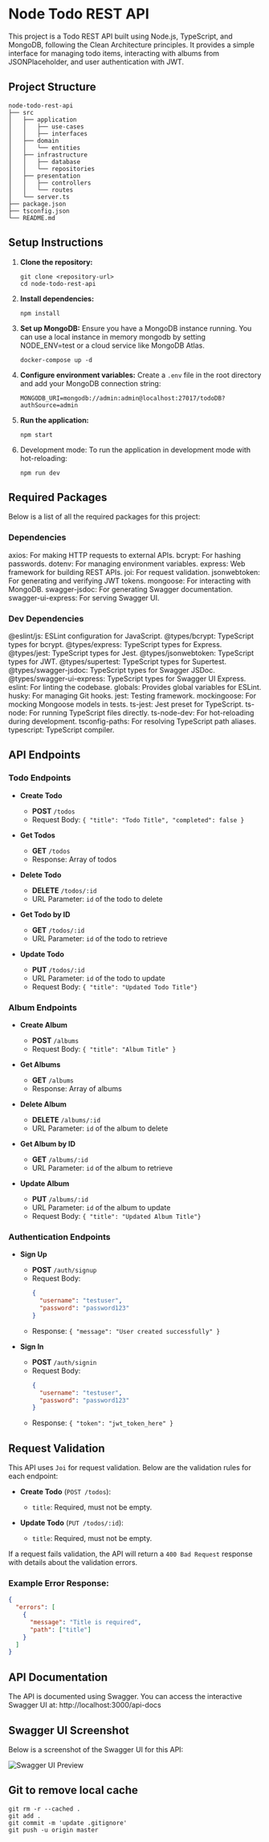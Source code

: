 # Node Todo REST API

This project is a Todo REST API built using Node.js, TypeScript, and MongoDB, following the Clean Architecture principles. It provides a simple interface for managing todo items, interacting with albums from JSONPlaceholder, and user authentication with JWT.

## Project Structure

```
node-todo-rest-api
├── src
│   ├── application
│   │   ├── use-cases
│   │   ├── interfaces
│   ├── domain
│   │   └── entities
│   ├── infrastructure
│   │   ├── database
│   │   └── repositories
│   ├── presentation
│   │   ├── controllers
│   │   └── routes
│   └── server.ts
├── package.json
├── tsconfig.json
└── README.md
```

## Setup Instructions

1. **Clone the repository:**
   ```
   git clone <repository-url>
   cd node-todo-rest-api
   ```

2. **Install dependencies:**
   ```
   npm install
   ```

3. **Set up MongoDB:**
   Ensure you have a MongoDB instance running. You can use a local instance in memory mongodb by setting NODE_ENV=test or a cloud service like MongoDB Atlas.
   ```
   docker-compose up -d
   ```

4. **Configure environment variables:**
   Create a `.env` file in the root directory and add your MongoDB connection string:
   ```
   MONGODB_URI=mongodb://admin:admin@localhost:27017/todoDB?authSource=admin
   ```

5. **Run the application:**
   ```
   npm start
   ```
6. Development mode: To run the application in development mode with hot-reloading:
   ```
   npm run dev
   ```
## Required Packages
Below is a list of all the required packages for this project:

### Dependencies
axios: For making HTTP requests to external APIs.
bcrypt: For hashing passwords.
dotenv: For managing environment variables.
express: Web framework for building REST APIs.
joi: For request validation.
jsonwebtoken: For generating and verifying JWT tokens.
mongoose: For interacting with MongoDB.
swagger-jsdoc: For generating Swagger documentation.
swagger-ui-express: For serving Swagger UI.

### Dev Dependencies
@eslint/js: ESLint configuration for JavaScript.
@types/bcrypt: TypeScript types for bcrypt.
@types/express: TypeScript types for Express.
@types/jest: TypeScript types for Jest.
@types/jsonwebtoken: TypeScript types for JWT.
@types/supertest: TypeScript types for Supertest.
@types/swagger-jsdoc: TypeScript types for Swagger JSDoc.
@types/swagger-ui-express: TypeScript types for Swagger UI Express.
eslint: For linting the codebase.
globals: Provides global variables for ESLint.
husky: For managing Git hooks.
jest: Testing framework.
mockingoose: For mocking Mongoose models in tests.
ts-jest: Jest preset for TypeScript.
ts-node: For running TypeScript files directly.
ts-node-dev: For hot-reloading during development.
tsconfig-paths: For resolving TypeScript path aliases.
typescript: TypeScript compiler.

## API Endpoints

### Todo Endpoints

- **Create Todo**
  - **POST** `/todos`
  - Request Body: `{ "title": "Todo Title", "completed": false }`

- **Get Todos**
  - **GET** `/todos`
  - Response: Array of todos

- **Delete Todo**
  - **DELETE** `/todos/:id`
  - URL Parameter: `id` of the todo to delete

- **Get Todo by ID**
  - **GET** `/todos/:id`
  - URL Parameter: `id` of the todo to retrieve
  
- **Update Todo**
  - **PUT** `/todos/:id`
  - URL Parameter: `id` of the todo to update
  - Request Body: `{ "title": "Updated Todo Title"}`

### Album Endpoints

- **Create Album**
  - **POST** `/albums`
  - Request Body: `{ "title": "Album Title" }`

- **Get Albums**
  - **GET** `/albums`
  - Response: Array of albums

- **Delete Album**
  - **DELETE** `/albums/:id`
  - URL Parameter: `id` of the album to delete

- **Get Album by ID**
  - **GET** `/albums/:id`
  - URL Parameter: `id` of the album to retrieve

- **Update Album**
  - **PUT** `/albums/:id`
  - URL Parameter: `id` of the album to update
  - Request Body: `{ "title": "Updated Album Title"}`
      
### Authentication Endpoints

- **Sign Up**
  - **POST** `/auth/signup`
  - Request Body:
    ```json
    {
      "username": "testuser",
      "password": "password123"
    }
    ```
  - Response: `{ "message": "User created successfully" }`

- **Sign In**
  - **POST** `/auth/signin`
  - Request Body:
    ```json
    {
      "username": "testuser",
      "password": "password123"
    }
    ```
  - Response: `{ "token": "jwt_token_here" }`

## Request Validation

This API uses `Joi` for request validation. Below are the validation rules for each endpoint:

- **Create Todo** (`POST /todos`):
  - `title`: Required, must not be empty.

- **Update Todo** (`PUT /todos/:id`):
  - `title`: Required, must not be empty.

If a request fails validation, the API will return a `400 Bad Request` response with details about the validation errors.

### Example Error Response:
```json
{
  "errors": [
    {
      "message": "Title is required",
      "path": ["title"]
    }
  ]
}
```

## API Documentation
The API is documented using Swagger. You can access the interactive Swagger UI at:
http://localhost:3000/api-docs

## Swagger UI Screenshot
Below is a screenshot of the Swagger UI for this API:

![Swagger UI Preview](doc/node-todo-api-swagger.png)

## Git to remove local cache
```
git rm -r --cached .
git add .
git commit -m 'update .gitignore'
git push -u origin master

